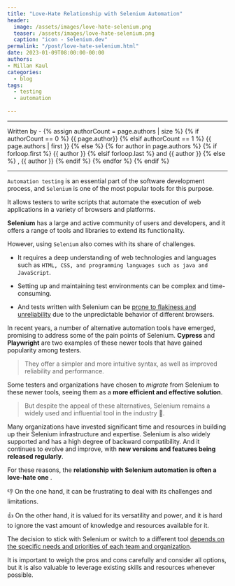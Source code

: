 ```yaml
---
title: "Love-Hate Relationship with Selenium Automation"
header:
  image: /assets/images/love-hate-selenium.png
  teaser: /assets/images/love-hate-selenium.png
  caption: "icon - Selenium.dev"
permalink: "/post/love-hate-selenium.html"
date: 2023-01-09T08:00:00-00:00
authors:
- Millan Kaul
categories:
  - blog
tags:
  - testing
  - automation
  
---
```

<hr>
<p>
 Written by -
{% assign authorCount = page.authors | size %}
{% if authorCount == 0 %}
   {{ page.author}}
{% elsif authorCount == 1 %}
    {{ page.authors | first }}         
{% else %}
    {% for author in page.authors %}
        {% if forloop.first %}
            {{ author }}
        {% elsif forloop.last %}
            and {{ author }}
        {% else %}
            , {{ author }}
        {% endif %}
    {% endfor %}
{% endif %}
</p>

<hr>

`Automation testing` is an essential part of the software development process, and `Selenium` is one of the most popular tools for this purpose. 

It allows testers to write scripts that automate the execution of web applications in a variety of browsers and platforms. 

**Selenium** has a large and active community of users and developers, and it offers a range of tools and libraries to extend its functionality.

However, using `Selenium` also comes with its share of challenges. 

- It requires a deep understanding of web technologies and languages such as `HTML, CSS, and programming languages such as java and JavaScript`.

- Setting up and maintaining test environments can be complex and time-consuming. 

- And tests written with Selenium can be <ins>prone to flakiness and unreliability</ins> due to the unpredictable behavior of different browsers.

In recent years, a number of alternative automation tools have emerged, promising to address some of the pain points of Selenium. 
**Cypress** and **Playwright** are two examples of these newer tools that have gained popularity among testers. 

> They offer a simpler and more intuitive syntax, as well as improved reliability and performance. 

Some testers and organizations have chosen to _migrate_ from Selenium to these newer tools, seeing them as a **more efficient and effective solution**.

> But despite the appeal of these alternatives, Selenium remains a widely used and influential tool in the industry 🙌. 

Many organizations have invested significant time and resources in building up their Selenium infrastructure and expertise. 
Selenium is also widely supported and has a high degree of backward compatibility. 
And it continues to evolve and improve, with **new versions and features being released regularly**.

For these reasons, the **relationship with Selenium automation is often a love-hate one** . 

👎 On the one hand, it can be frustrating to deal with its challenges and limitations. 

👍 On the other hand, it is valued for its versatility and power, and it is hard to ignore the vast amount of knowledge and resources available for it. 

The decision to stick with Selenium or switch to a different tool <ins>depends on the specific needs and priorities of each team and organization</ins>.

It is important to weigh the pros and cons carefully and consider all options, but it is also valuable to leverage existing skills and resources whenever possible.


